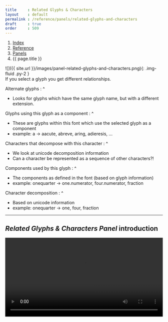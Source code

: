 ```yaml
---
title     : Related Glyphs & Characters
layout    : default
permalink : /reference/panels/related-glyphs-and-characters
draft     : true
order     : 509
---
```


<nav aria-label="breadcrumb">
  <ol class="breadcrumb small">
    <li class="breadcrumb-item"><a href="{{ site.url }}">Index</a></li>
    <li class="breadcrumb-item"><a href="../../../reference">Reference</a></li>
    <li class="breadcrumb-item"><a href="../panels">Panels</a></li>
    <li class="breadcrumb-item active" aria-current="page">{{ page.title }}</li>
  </ol>
</nav>

<div class='row'>
<div class='col-md' markdown='1'>
![]({{ site.url }}/images/panel-related-glyphs-and-characters.png){: .img-fluid .py-2 }
</div>
<div class='col-md' markdown='1'>
If you select a glyph you get different relationships.

Alternate glyphs
: ^
  - Looks for glyphs which have the same glyph name, but with a different extension.

Glyphs using this glyph as a component
: ^
  - These are glyphs within this font which use the selected glyph as a component
  - example: a -> aacute, abreve, aring, adieresis, ...

Characters that decompose with this character
: ^
  - We look at unicode decomposition information
  - Can a character be represented as a sequence of other characters?!

Components used by this glyph
: ^
  - The components as defined in the font (based on glyph information) 
  - example: onequarter -> one.numerator, four.numerator, fraction

Character decomposition
: ^
  - Based on unicode information 
  - example: onequarter -> one, four, fraction

</div>
</div>


- - -

*Related Glyphs & Characters Panel* introduction
-------
<video src="{{ site.url }}/videos/related-glyphs-and-characters.mp4" controls="controls" style="width: 100%; max-width: 600px">
</video>